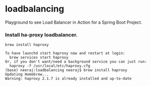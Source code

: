 # loadbalancing
Playground to see Load Balancer in Action for a Spring Boot Project.

### Install ha-proxy loadbalancer.
```
brew install haproxy

To have launchd start haproxy now and restart at login:
  brew services start haproxy
Or, if you don't want/need a background service you can just run:
  haproxy -f /usr/local/etc/haproxy.cfg
(base) neeraj:loadbalancing neeraj$ brew install haproxy
Updating Homebrew...
Warning: haproxy 2.1.7 is already installed and up-to-date
```
